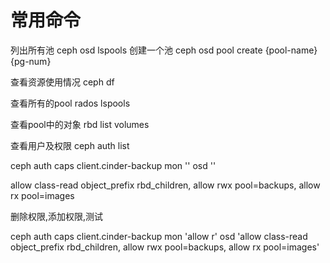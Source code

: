 # 常用命令

列出所有池 ceph osd lspools
创建一个池 ceph osd pool create {pool-name} {pg-num}


查看资源使用情况
ceph df


查看所有的pool
rados lspools


查看pool中的对象
rbd list volumes



查看用户及权限
ceph auth list



ceph auth caps client.cinder-backup mon '' osd ''


allow class-read object_prefix rbd_children, allow rwx pool=backups, allow rx pool=images

删除权限,添加权限,测试


ceph auth caps client.cinder-backup mon 'allow r' osd 'allow class-read object_prefix rbd_children, allow rwx pool=backups, allow rx pool=images'



